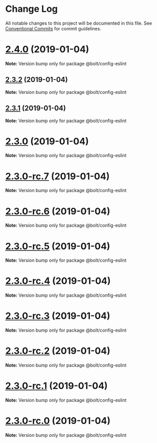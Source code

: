 # Change Log

All notable changes to this project will be documented in this file.
See [Conventional Commits](https://conventionalcommits.org) for commit guidelines.

# [2.4.0](https://github.com/bolt-design-system/bolt/tree/master/packages/config-presets/config-eslint/compare/v2.3.2...v2.4.0) (2019-01-04)

**Note:** Version bump only for package @bolt/config-eslint





## [2.3.2](https://github.com/bolt-design-system/bolt/tree/master/packages/config-presets/config-eslint/compare/v2.3.1...v2.3.2) (2019-01-04)

**Note:** Version bump only for package @bolt/config-eslint





## [2.3.1](https://github.com/bolt-design-system/bolt/tree/master/packages/config-presets/config-eslint/compare/v2.3.0...v2.3.1) (2019-01-04)

**Note:** Version bump only for package @bolt/config-eslint





# [2.3.0](https://github.com/bolt-design-system/bolt/tree/master/packages/config-presets/config-eslint/compare/v2.3.0-rc.7...v2.3.0) (2019-01-04)

**Note:** Version bump only for package @bolt/config-eslint





# [2.3.0-rc.7](https://github.com/bolt-design-system/bolt/tree/master/packages/config-presets/config-eslint/compare/v2.3.0-rc.6...v2.3.0-rc.7) (2019-01-04)

**Note:** Version bump only for package @bolt/config-eslint





# [2.3.0-rc.6](https://github.com/bolt-design-system/bolt/tree/master/packages/config-presets/config-eslint/compare/v2.3.0-rc.5...v2.3.0-rc.6) (2019-01-04)

**Note:** Version bump only for package @bolt/config-eslint





# [2.3.0-rc.5](https://github.com/bolt-design-system/bolt/tree/master/packages/config-presets/config-eslint/compare/v2.3.0-rc.4...v2.3.0-rc.5) (2019-01-04)

**Note:** Version bump only for package @bolt/config-eslint





# [2.3.0-rc.4](https://github.com/bolt-design-system/bolt/tree/master/packages/config-presets/config-eslint/compare/v2.3.0-rc.3...v2.3.0-rc.4) (2019-01-04)

**Note:** Version bump only for package @bolt/config-eslint





# [2.3.0-rc.3](https://github.com/bolt-design-system/bolt/tree/master/packages/config-presets/config-eslint/compare/v2.3.0-rc.2...v2.3.0-rc.3) (2019-01-04)

**Note:** Version bump only for package @bolt/config-eslint





# [2.3.0-rc.2](https://github.com/bolt-design-system/bolt/tree/master/packages/config-presets/config-eslint/compare/v2.3.0-rc.1...v2.3.0-rc.2) (2019-01-04)

**Note:** Version bump only for package @bolt/config-eslint





# [2.3.0-rc.1](https://github.com/bolt-design-system/bolt/tree/master/packages/config-presets/config-eslint/compare/vv2.3.0-rc.0...v2.3.0-rc.1) (2019-01-04)

**Note:** Version bump only for package @bolt/config-eslint





# [2.3.0-rc.0](https://github.com/bolt-design-system/bolt/tree/master/packages/config-presets/config-eslint/compare/v2.2.1...v2.3.0-rc.0) (2019-01-04)

**Note:** Version bump only for package @bolt/config-eslint
